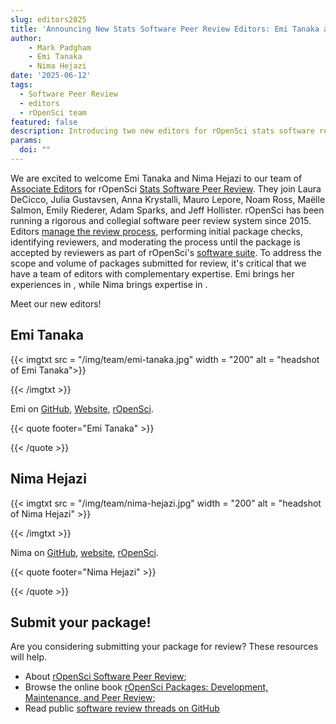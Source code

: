 ```yaml
---
slug: editors2025
title: 'Announcing New Stats Software Peer Review Editors: Emi Tanaka and Nima Hejazi'
author:
    - Mark Padgham
    - Emi Tanaka
    - Nima Hejazi
date: '2025-06-12'
tags:
  - Software Peer Review
  - editors
  - rOpenSci team
featured: false
description: Introducing two new editors for rOpenSci stats software review
params:
  doi: ""
---
```

We are excited to welcome Emi Tanaka and Nima Hejazi to our team of [Associate Editors](/software-review/#editors) for rOpenSci [Stats Software Peer Review](/software-review/).
They join Laura DeCicco, Julia Gustavsen, Anna Krystalli, Mauro Lepore, Noam Ross, Maëlle Salmon, Emily Riederer, Adam Sparks, and Jeff Hollister.
rOpenSci has been running a rigorous and collegial software peer review system since 2015.
Editors [manage the review process](https://devguide.ropensci.org/editorguide.html), performing initial package checks, identifying reviewers, and moderating the process until the package is accepted by reviewers as part of rOpenSci's [software suite](https://ropensci.org/packages/).
To address the scope and volume of packages submitted for review, it's critical that we have a team of editors with complementary expertise.
Emi brings her experiences in , while Nima brings  expertise in .

Meet our new editors!

## Emi Tanaka

{{< imgtxt src = "/img/team/emi-tanaka.jpg" width = "200" alt = "headshot of Emi Tanaka">}}


{{< /imgtxt >}}

Emi on [GitHub](), [Website](), [rOpenSci](/author/emi-tanaka/).

{{< quote footer="Emi Tanaka" >}}

{{< /quote >}}


## Nima Hejazi

{{< imgtxt src = "/img/team/nima-hejazi.jpg" width = "200" alt = "headshot of Nima Hejazi" >}}



{{< /imgtxt >}}

Nima on [GitHub](), [website](), [rOpenSci](/author/).

{{< quote footer="Nima Hejazi" >}}

{{< /quote >}}

## Submit your package!

Are you considering submitting your package for review? These resources will help.

- About [rOpenSci Software Peer Review](/software-review/);
- Browse the online book [rOpenSci Packages: Development, Maintenance, and Peer Review](https://devguide.ropensci.org/);
- Read public [software review threads on GitHub](https://github.com/ropensci/software-review/issues)

